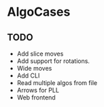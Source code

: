 # AlgoCases

## TODO

- Add slice moves
- Add support for rotations.
- Wide moves 
- Add CLI 
- Read multiple algos from file
- Arrows for PLL 
- Web frontend
